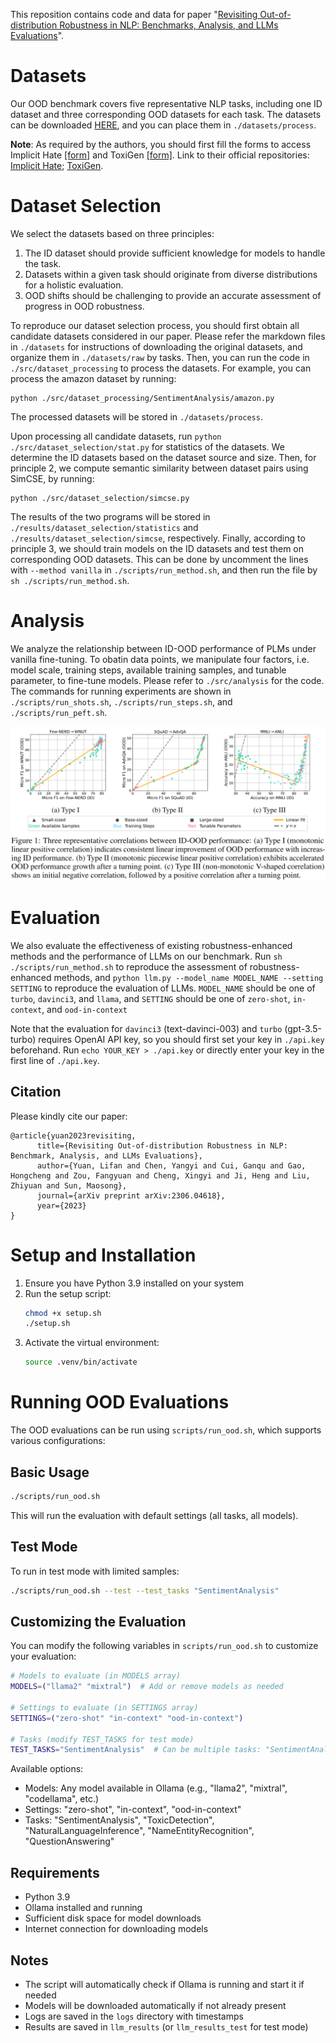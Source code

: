 This reposition contains code and data for paper "[Revisiting Out-of-distribution Robustness in NLP: Benchmarks, Analysis, and LLMs Evaluations](https://arxiv.org/abs/2306.04618)".

# Datasets

Our OOD benchmark covers five representative NLP tasks, including one ID dataset and three corresponding OOD datasets for each task. The datasets can be downloaded [HERE](https://drive.google.com/file/d/1CMt3hTAxt88PuNZKHoAIKB68AcQ38U6f/view?usp=sharing), and you can place them in `./datasets/process`. 

**Note**: As required by the authors, you should first fill the forms to access Implicit Hate [[form]](https://forms.gle/QxCpEbVp91Z35hWFA) and ToxiGen [[form]](https://forms.office.com/r/r6VXX8f8vh). Link to their official repositories: [Implicit Hate](https://github.com/SALT-NLP/implicit-hate); [ToxiGen](https://github.com/microsoft/TOXIGEN).

# Dataset Selection
We select the datasets based on three principles:
1. The ID dataset should provide sufficient knowledge for models to handle the task.
2. Datasets within a given task should originate from diverse distributions for a holistic evaluation.
3. OOD shifts should be challenging to provide an accurate assessment of progress in OOD robustness.

To reproduce our dataset selection process, you should first obtain all candidate datasets considered in our paper. Please refer the markdown files in `./datasets` for instructions of downloading the original datasets, and organize them in `./datasets/raw` by tasks. Then, you can run the code in `./src/dataset_processing` to process the datasets. For example, you can process the amazon dataset by running: 
```
python ./src/dataset_processing/SentimentAnalysis/amazon.py
``` 
The processed datasets will be stored in `./datasets/process`.

Upon processing all candidate datasets, run `python ./src/dataset_selection/stat.py` for statistics of the datasets. We determine the ID datasets based on the dataset source and size. Then, for principle 2, we compute semantic similarity between dataset pairs using SimCSE, by running:
```
python ./src/dataset_selection/simcse.py
```
The results of the two programs will be stored in `./results/dataset_selection/statistics` and `./results/dataset_selection/simcse`, respectively. Finally, according to principle 3, we should train models on the ID datasets and test them on corresponding OOD datasets. This can be done by uncomment the lines with `--method vanilla` in `./scripts/run_method.sh`, and then run the file by `sh ./scripts/run_method.sh`.

# Analysis
We analyze the relationship between ID-OOD performance of PLMs under vanilla fine-tuning. To obatin data points, we manipulate four factors, i.e. model scale, training steps, available training samples, and tunable parameter, to fine-tune models. Please refer to `./src/analysis` for the code. The commands for running experiments are shown in `./scripts/run_shots.sh`, `./scripts/run_steps.sh`, and `./scripts/run_peft.sh`.

![Three representative correlations between ID-OOD  performance.](./docs/correlation.png)

# Evaluation
We also evaluate the effectiveness of existing robustness-enhanced methods and the performance of LLMs on our benchmark. Run `sh ./scripts/run_method.sh` to reproduce the assessment of robustness-enhanced methods, and `python llm.py --model_name MODEL_NAME --setting SETTING` to reproduce the evaluation of LLMs. `MODEL_NAME` should be one of `turbo`, `davinci3`, and `llama`, and `SETTING` should be one of `zero-shot`, `in-context`, and `ood-in-context`

Note that the evaluation for `davinci3` (text-davinci-003) and `turbo` (gpt-3.5-turbo) requires OpenAI API key, so you should first set your key in `./api.key` beforehand. Run `echo YOUR_KEY > ./api.key` or directly enter your key in the first line of `./api.key`.

## Citation
Please kindly cite our paper:

```
@article{yuan2023revisiting,
      title={Revisiting Out-of-distribution Robustness in NLP: Benchmark, Analysis, and LLMs Evaluations}, 
      author={Yuan, Lifan and Chen, Yangyi and Cui, Ganqu and Gao, Hongcheng and Zou, Fangyuan and Cheng, Xingyi and Ji, Heng and Liu, Zhiyuan and Sun, Maosong},
      journal={arXiv preprint arXiv:2306.04618},
      year={2023}
}
```


# Setup and Installation

1. Ensure you have Python 3.9 installed on your system
2. Run the setup script:
   ```bash
   chmod +x setup.sh
   ./setup.sh
   ```
3. Activate the virtual environment:
   ```bash
   source .venv/bin/activate
   ```

# Running OOD Evaluations

The OOD evaluations can be run using `scripts/run_ood.sh`, which supports various configurations:

## Basic Usage

```bash
./scripts/run_ood.sh
```

This will run the evaluation with default settings (all tasks, all models).

## Test Mode

To run in test mode with limited samples:

```bash
./scripts/run_ood.sh --test --test_tasks "SentimentAnalysis"
```

## Customizing the Evaluation

You can modify the following variables in `scripts/run_ood.sh` to customize your evaluation:

```bash
# Models to evaluate (in MODELS array)
MODELS=("llama2" "mixtral")  # Add or remove models as needed

# Settings to evaluate (in SETTINGS array)
SETTINGS=("zero-shot" "in-context" "ood-in-context")

# Tasks (modify TEST_TASKS for test mode)
TEST_TASKS="SentimentAnalysis"  # Can be multiple tasks: "SentimentAnalysis ToxicDetection"
```

Available options:
- Models: Any model available in Ollama (e.g., "llama2", "mixtral", "codellama", etc.)
- Settings: "zero-shot", "in-context", "ood-in-context"
- Tasks: "SentimentAnalysis", "ToxicDetection", "NaturalLanguageInference", "NameEntityRecognition", "QuestionAnswering"

## Requirements

- Python 3.9
- Ollama installed and running
- Sufficient disk space for model downloads
- Internet connection for downloading models

## Notes

- The script will automatically check if Ollama is running and start it if needed
- Models will be downloaded automatically if not already present
- Logs are saved in the `logs` directory with timestamps
- Results are saved in `llm_results` (or `llm_results_test` for test mode)